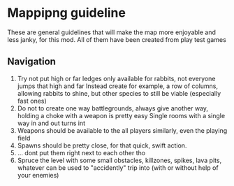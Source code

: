 ﻿# Mappipng guideline
These are general guidelines that will make the map more enjoyable and less janky, for this mod.
All of them have been created from play test games
## Navigation
1. Try not put high or far ledges only available for rabbits, not everyone jumps that high and far
Instead create for example, a row of columns, allowing rabbits to shine, but other species to still be viable (especially fast ones)
2. Do not to create one way battlegrounds, always give another way, holding a choke with a weapon is pretty easy
Single rooms with a single way in and out turns int
3. Weapons should be available to the all players similarly, even the playing field
4. Spawns should be pretty close, for that quick, swift action.
5. ... dont put them right next to each other tho
6. Spruce the level with some small obstacles, killzones, spikes, lava pits, whatever can be used to "accidently" trip into (with or without help of your enemies)
